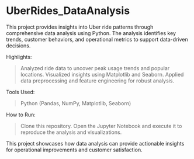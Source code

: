 # UberRides_DataAnalysis
This project provides insights into Uber ride patterns through comprehensive data analysis using Python. The analysis identifies key trends, customer behaviors, and operational metrics to support data-driven decisions.

Highlights:
> Analyzed ride data to uncover peak usage trends and popular locations.
> Visualized insights using Matplotlib and Seaborn.
> Applied data preprocessing and feature engineering for robust analysis.

Tools Used:
> Python (Pandas, NumPy, Matplotlib, Seaborn)

How to Run:
> Clone this repository.
> Open the Jupyter Notebook and execute it to reproduce the analysis and visualizations.

This project showcases how data analysis can provide actionable insights for operational improvements and customer satisfaction.
